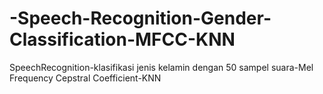 # -Speech-Recognition-Gender-Classification-MFCC-KNN
SpeechRecognition-klasifikasi jenis kelamin dengan 50 sampel suara-Mel Frequency Cepstral Coefficient-KNN
